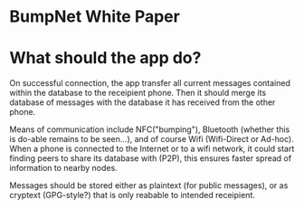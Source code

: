 BumpNet White Paper
=======
What should the app do?
=====
On successful connection, the app transfer all current messages contained within the
database to the receipient phone. Then it should merge its database of messages with the database it has received from
the other phone.

Means of communication include NFC("bumping"), Bluetooth (whether this is do-able remains to be seen...), and of course Wifi
(Wifi-Direct or Ad-hoc). When a phone is connected to the Internet or to a wifi network, it could start finding peers to share its database with
(P2P), this ensures faster spread of information to nearby nodes.

Messages should be stored either as plaintext (for public messages), or as cryptext (GPG-style?) that is only reabable to 
intended receipient.
